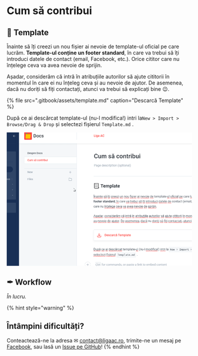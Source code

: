 # Cum să contribui

## 📃 Template

Înainte să îți creezi un nou fișier ai nevoie de template-ul oficial pe care lucrăm. **Template-ul conține un footer standard**, în care va trebui să îți introduci datele de contact \(email, Facebook, etc.\). Orice cititor care nu înțelege ceva va avea nevoie de sprijin.

Așadar, considerăm că intră în atribuțiile autorilor să ajute cititorii în momentul în care ei nu înțeleg ceva și au nevoie de ajutor. De asemenea, dacă nu doriți să fiți contactați, atunci va trebui să explicați bine 😉.

{% file src=".gitbook/assets/template.md" caption="Descarcă Template" %}

După ce ai descărcat template-ul \(nu-l modifica!\) intri la`New > Import > Browse/Drag & Drop` și selectezi fișierul `Template.md` .

![Cum s&#x103; dai import la template.](.gitbook/assets/how-to-template.gif)

## ✒ Workflow

_În lucru._

{% hint style="warning" %}
## Întâmpini dificultăți?

Conteactează-ne la adresa ✉ [contact@ligaac.ro](mailto:contact@ligaac.ro), trimite-ne un mesaj pe [Facebook](https://www.messenger.com/t/liga100ac), sau lasă un [Issue pe GitHub](https://github.com/ligaac/docs/issues/new)!
{% endhint %}

